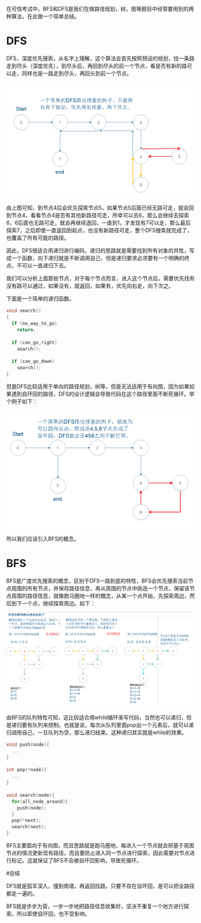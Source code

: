 在可信考试中，BFS和DFS是我们在做路径规划，树，图等题目中经常要用到的两种算法，在此做一个简单总结。

# DFS

DFS，深度优先搜索，从名字上理解，这个算法会首先按照预设的规划，找一条路走到尽头（深度优先），到尽头后，再回到尽头的前一个节点，看是否有新的路可以走，同样也是一路走到尽头，再回头到前一个节点。

![Image text](https://github.com/Luojiaxing1991/picture/blob/master/DFS-simple-example.png)

由上图可知，到节点4后会优先探索节点5，如果节点5后面已经无路可走，就会回到节点4，看看节点4是否有其他新路径可走，所幸可以去6，那么会继续去探索6，6后面也无路可走，就会再继续退回，一直到1，才发现有7可以走，那么最后探索7，之后即使一直返回到起点，也没有新路径可走，整个DFS搜索就完成了，也覆盖了所有可能的路径。

因此，DFS很适合用递归进行编码，递归的思路就是需要找到所有对象的共性，写成一个函数，向下递归就是不断调用自己，但是递归要求必须要有一个明确的终点，不可以一直递归下去。

我们可以分析上面那些节点，对于每个节点而言，进入这个节点后，需要优先找有没有路可以通过，如果没有，就返回，如果有，优先向右走，向下次之。

下面是一个简单的递归函数。

```C
void search()
{
  if (no_way_to_go)
    return;

  if (can_go_right)
    search();
  
  if (can_go_down)
    search();
}
```

但是DFS比较适用于单向的路径规划，树等，但是无法适用于有向图，因为如果如果遇到自环回的路径，DFS的设计逻辑会导致代码在这个路径里面不断死循环。举个例子如下：

![Image text](https://github.com/Luojiaxing1991/picture/blob/master/DFS-dead-cycle.png)

所以我们应该引入BFS的概念。

# BFS
BFS是广度优先搜索的概念，区别于DFS一路到底的特性，BFS会优先搜索当前节点周围的所有节点，并保存路径信息，再从周围的节点中挑选一个节点，保留该节点周围的路径信息，就像跑马圈地一样的概念，从某一个点开始，先探索周边，然后到下一个点，继续探索周边。如下：

![Image text](https://github.com/Luojiaxing1991/picture/blob/master/BFS-simple-example.png)

由BFS的队列特性可知，这比较适合用whild循环来写代码，当然也可以递归，但是递归要有队列来控制。也就是说，每次从队列里面pop出一个元素后，就可以递归调用自己，一旦队列为空，那么递归结束。这种递归其实就是while的效果。

```C
void push(node){
  ...
}

int pop(*node){
  ...
}

void search(node){
  for(all_node_around){
    push(node);
  }
  pop(*next);
  search(next);
}
```

BFS主要面向于有向图，而且思路就是跑马圈地，每进入一个节点就会把基于周围节点的情况更新现有路径，而且要防止进入同一节点进行探索，因此需要对节点进行标记。这就保证了BFS不会被自环回影响，导致死循环。

#总结

DFS就是孤军深入，撞到南墙，再返回找路，只要不存在自环回，是可以把全路径都走一遍的。

BFS就是步步为营，一步一步地把路径信息收集好，坚决不重复一个地方进行探索，所以即使自环回，也不受影响。

